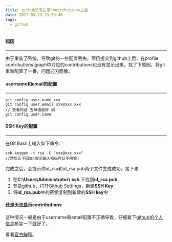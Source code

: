 ```yaml
---
title: github没有记录contributions之迷
date: 2017-05-23 23:59:46
tags:
  - github
---
```

#### 起因
---
由于重装了系统，导致git的一些配置丢失。项目提交到github上后，在profile contributions graph中对应的contributions也没有显示出来。找了下原因，将git重新配置了一番，问题迎刃而解。<!-- more -->

#### username和email的配置
---
```
git config user.name xxx
git config user.email xxx@xxx.xxx
// 查看的话 去掉值就好 如
git config user.name
```
#### SSH Key的配置
---
在Git Bash上输入如下命令:

```
ssh-keygen -t rsa -C "xxx@xxx.xxx"
//然后三下回车(提示输入密码可以不用管)
```
完成之后，会提示你id_rsa和id_rsa.pub两个文件生成成功，接下来

1. 在**C:\Users\Administrator\\.ssh** 下找到**id_rsa.pub**
2. 登录github，打开[Github Settings](https://github.com/settings/keys)，新建**SSH Key**
3. 将**id_rsa.pub**中的密钥复制到新建的**SSH key**中

#### 还是无法显示contributions

这种情况一般是由于username和email配置不正确导致，仔细看下[github的个人信息](https://github.com/settings/profile)核实一下就好了。

看看[官方解释](https://help.github.com/articles/why-are-my-contributions-not-showing-up-on-my-profile/)。